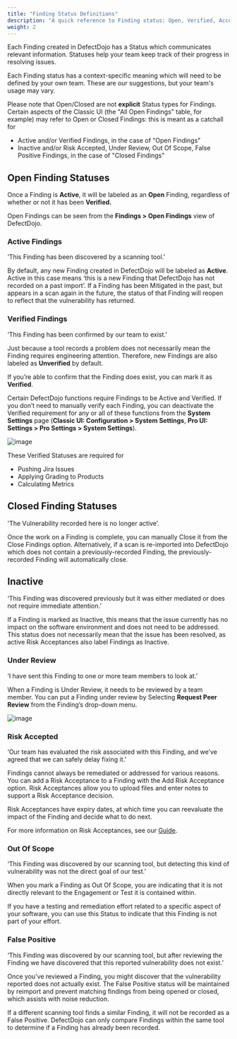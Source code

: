 ```yaml
---
title: "Finding Status Definitions"
description: "A quick reference to Finding status: Open, Verified, Accepted.."
weight: 2
---
```


Each Finding created in DefectDojo has a Status which communicates relevant information. Statuses help your team keep track of their progress in resolving issues.

Each Finding status has a context\-specific meaning which will need to be defined by your own team. These are our suggestions, but your team's usage may vary.

Please note that Open/Closed are not **explicit** Status types for Findings.  Certain aspects of the Classic UI (the "All Open Findings" table, for example) may refer to Open or Closed Findings: this is meant as a catchall for

* Active and/or Verified Findings, in the case of "Open Findings"
* Inactive and/or Risk Accepted, Under Review, Out Of Scope, False Positive Findings, in the case of "Closed Findings"

## **Open Finding Statuses**

Once a Finding is **Active**, it will be labeled as an **Open** Finding, regardless of whether or not it has been **Verified.**

Open Findings can be seen from the **Findings \> Open Findings** view of DefectDojo.

### **Active Findings**

‘This Finding has been discovered by a scanning tool.’

By default, any new Finding created in DefectDojo will be labeled as **Active**. Active in this case means ‘this is a new Finding that DefectDojo has not recorded on a past import’. If a Finding has been Mitigated in the past, but appears in a scan again in the future, the status of that Finding will reopen to reflect that the vulnerability has returned.

### **Verified Findings**

‘This Finding has been confirmed by our team to exist.’

Just because a tool records a problem does not necessarily mean the Finding requires engineering attention. Therefore, new Findings are also labeled as **Unverified** by default. 

If you’re able to confirm that the Finding does exist, you can mark it as **Verified**.

Certain DefectDojo functions require Findings to be Active and Verified.  If you don’t need to manually verify each Finding, you can deactivate the Verified requirement for any or all of these functions from the **System Settings** page (**Classic UI: Configuration > System Settings**, **Pro UI: Settings > Pro Settings > System Settings**).

![image](images/verified_status_toggle.png)

These Verified Statuses are required for

* Pushing Jira Issues
* Applying Grading to Products
* Calculating Metrics

## **Closed Finding Statuses**

'The Vulnerability recorded here is no longer active’.

Once the work on a Finding is complete, you can manually Close it from the Close Findings option. Alternatively, if a scan is re-imported into DefectDojo which does not contain a previously-recorded Finding, the previously-recorded Finding will automatically close.

## **Inactive**

‘This Finding was discovered previously but it was either mediated or does not require immediate attention.’

If a Finding is marked as Inactive, this means that the issue currently has no impact on the software environment and does not need to be addressed. This status does not necessarily mean that the issue has been resolved, as active Risk Acceptances also label Findings as Inactive.

### **Under Review**

‘I have sent this Finding to one or more team members to look at.’

When a Finding is Under Review, it needs to be reviewed by a team member. You can put a Finding under review by Selecting **Request Peer Review** from the Finding’s drop\-down menu.

![image](images/Finding_Status_Definitions.png)

### **Risk Accepted**

‘Our team has evaluated the risk associated with this Finding, and we’ve agreed that we can safely delay fixing it.’

Findings cannot always be remediated or addressed for various reasons. You can add a Risk Acceptance to a Finding with the Add Risk Acceptance option. Risk Acceptances allow you to upload files and enter notes to support a Risk Acceptance decision.

Risk Acceptances have expiry dates, at which time you can reevaluate the impact of the Finding and decide what to do next.

For more information on Risk Acceptances, see our [Guide](../risk_acceptances).

### **Out Of Scope**

‘This Finding was discovered by our scanning tool, but detecting this kind of vulnerability was not the direct goal of our test.’

When you mark a Finding as Out Of Scope, you are indicating that it is not directly relevant to the Engagement or Test it is contained within.

If you have a testing and remediation effort related to a specific aspect of your software, you can use this Status to indicate that this Finding is not part of your effort.

### **False Positive**

‘This Finding was discovered by our scanning tool, but after reviewing the Finding we have discovered that this reported vulnerability does not exist.’

Once you’ve reviewed a Finding, you might discover that the vulnerability reported does not actually exist. The False Positive status will be maintained by reimport and prevent matching findings from being opened or closed, which assists with noise reduction.  

If a different scanning tool finds a similar Finding, it will not be recorded as a False Positive. DefectDojo can only compare Findings within the same tool to determine if a Finding has already been recorded.
